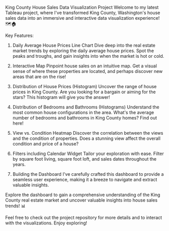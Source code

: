 King County House Sales Data Visualization Project
Welcome to my latest Tableau project, where I've transformed King County, Washington's house sales data into an immersive and interactive data visualization experience! 🗺🏠

Key Features:
1. Daily Average House Prices Line Chart
Dive deep into the real estate market trends by exploring the daily average house prices. Spot the peaks and troughs, and gain insights into when the market is hot or cold.

2. Interactive Map
Pinpoint house sales on an intuitive map. Get a visual sense of where these properties are located, and perhaps discover new areas that are on the rise!

3. Distribution of House Prices (Histogram)
Uncover the range of house prices in King County. Are you looking for a bargain or aiming for the stars? This histogram will give you the answer!

4. Distribution of Bedrooms and Bathrooms (Histograms)
Understand the most common house configurations in the area. What's the average number of bedrooms and bathrooms in King County homes? Find out here!

5. View vs. Condition Heatmap
Discover the correlation between the views and the condition of properties. Does a stunning view affect the overall condition and price of a house?

6. Filters including Calendar Widget
Tailor your exploration with ease. Filter by square foot living, square foot loft, and sales dates throughout the years.

7. Building the Dashboard
I've carefully crafted this dashboard to provide a seamless user experience, making it a breeze to navigate and extract valuable insights.

Explore the dashboard to gain a comprehensive understanding of the King County real estate market and uncover valuable insights into house sales trends! 📊

Feel free to check out the project repository for more details and to interact with the visualizations. Enjoy exploring!

